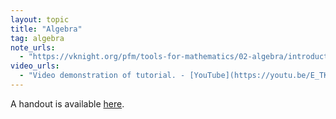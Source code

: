 ```yaml
---
layout: topic
title: "Algebra"
tag: algebra
note_urls:
  - "https://vknight.org/pfm/tools-for-mathematics/02-algebra/introduction/main.html"
video_urls:
  - "Video demonstration of tutorial. - [YouTube](https://youtu.be/E_TKJkvi-GY)"
---
```


A handout is available [here]({{site.baseurl}}/assets/handouts/autumn/02-algebra/main.pdf).
